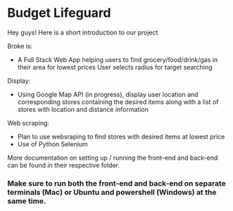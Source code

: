 # Budget Lifeguard

Hey guys! Here is a short introduction to our project

Broke is: 
- A Full Stack Web App helping users to find grocery/food/drink/gas in their area for lowest prices 
User selects radius for target searching

Display:
- Using Google Map API (in progress), display user location and corresponding stores containing the desired items along with a list of stores with location and distance information

Web scraping:
- Plan to use websraping to find stores with desired items at lowest price
- Use of Python Selenium

More documentation on setting up / running the front-end and back-end can be found in their respective folder.

### Make sure to run **both** the front-end **and** back-end on separate terminals (Mac) or Ubuntu and powershell (Windows) at the same time.
